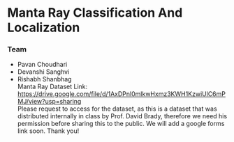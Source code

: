 # Manta Ray Classification And Localization
### Team
- Pavan Choudhari
- Devanshi Sanghvi
- Rishabh Shanbhag          
Manta Ray Dataset Link: https://drive.google.com/file/d/1AxDPnl0mlkwHxmz3KWH1KzwiUlC6mPMJ/view?usp=sharing          
Please request to access for the dataset, as this is a dataset that was distributed internally in class by Prof. David Brady, therefore we need his permission before sharing this to the public. We will add a google forms link soon. Thank you!      
